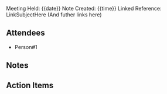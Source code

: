 Meeting Held: {{date}}
Note Created: {{time}}
Linked Reference: LinkSubjectHere
(And futher links here)

## Attendees
- Person#1


## Notes


## Action Items


